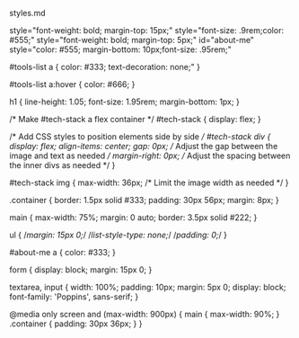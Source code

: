 styles.md

style="font-weight: bold; margin-top: 15px;"
style="font-size: .9rem;color: #555;"
style="font-weight: bold; margin-top: 5px;"
id="about-me" style="color: #555; margin-bottom: 10px;font-size: .95rem;"



#tools-list a {
    color: #333;
    text-decoration: none;"
}

#tools-list a:hover {
    color: #666;
}

h1 {
    line-height: 1.05;
    font-size: 1.95rem;
    margin-bottom: 1px;
}

/* Make #tech-stack a flex container */
#tech-stack {
    display: flex;
}

/* Add CSS styles to position elements side by side */
#tech-stack div {
    display: flex;
    align-items: center;
    gap: 0px; /* Adjust the gap between the image and text as needed */
    margin-right: 0px; /* Adjust the spacing between the inner divs as needed */
}

#tech-stack img {
    max-width: 36px; /* Limit the image width as needed */
}

.container {
    border: 1.5px solid #333;
    padding: 30px 56px;
    margin: 8px;
}

main {
    max-width: 75%;
    margin: 0 auto;
    border: 3.5px solid #222;
}

ul {
    /*margin: 15px 0;*/
    /*list-style-type: none;*/
    /*padding: 0;*/
}

#about-me a {
    color: #333;
}

form {
    display: block;
    margin: 15px 0;
}

textarea, input {
    width: 100%;
    padding: 10px;
    margin: 5px 0;
    display: block;
    font-family: 'Poppins', sans-serif;
}

@media only screen and (max-width: 900px) {
    main {
        max-width: 90%;
    }
    .container {
        padding: 30px 36px;
    }
  }